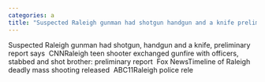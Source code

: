 ```yaml
---
categories: a
title: "Suspected Raleigh gunman had shotgun handgun and a knife preliminary report says  CNN"
---
```

Suspected Raleigh gunman had shotgun, handgun and a knife, preliminary report says&nbsp;&nbsp;CNNRaleigh teen shooter exchanged gunfire with officers, stabbed and shot brother: preliminary report&nbsp;&nbsp;Fox NewsTimeline of Raleigh deadly mass shooting released&nbsp;&nbsp;ABC11Raleigh police rele